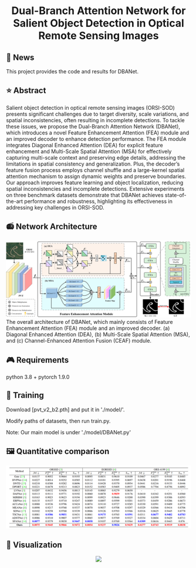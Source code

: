 <div align="center">
<h1>Dual-Branch Attention Network for Salient Object Detection in Optical Remote Sensing Images </h1>
</div>

## 📆 News
This project provides the code and results for DBANet.

## ⭐ Abstract
Salient object detection in optical remote sensing images (ORSI-SOD) presents significant challenges due to target diversity, scale variations, and spatial inconsistencies, often resulting in incomplete detections. To tackle these issues, we propose the Dual-Branch Attention Network (DBANet), which introduces a novel Feature Enhancement Attention (FEA) module and an improved decoder to enhance detection performance. The FEA module integrates Diagonal Enhanced Attention (DEA) for explicit feature enhancement and Multi-Scale Spatial Attention (MSA) for effectively capturing multi-scale context and preserving edge details, addressing the limitations in spatial consistency and generalization. Plus, the decoder’s feature fusion process employs channel shuffle and a large-kernel spatial attention mechanism to assign dynamic weights and preserve boundaries. Our approach improves feature learning and object localization, reducing spatial inconsistencies and incomplete detections. Extensive experiments on three benchmark datasets demonstrate that DBANet achieves state-of-the-art performance and robustness, highlighting its effectiveness in addressing key challenges in ORSI-SOD.

## 📻 Network Architecture
   <div align=center>
   <img src="https://github.com/ICME2025/DBANet/blob/main/images/DBANet.png">
   </div>
The overall architecture of DBANet, which mainly consists of Feature Enhancement Attention (FEA) module and an improved decoder. (a) Diagonal Enhanced Attention (DEA), (b) Multi-Scale Spatial Attention (MSA), and (c) Channel-Enhanced Attention Fusion (CEAF) module.
   
## 🎮 Requirements
   python 3.8 + pytorch 1.9.0
   
## 🎈 Training
   Download [pvt_v2_b2.pth] and put it in './model/'. 
   
   Modify paths of datasets, then run train.py.

Note: Our main model is under './model/DBANet.py'

## 🖼️ Quantitative comparison
   <div align=center>
   <img src="https://github.com/ICME2025/DBANet/blob/main/images/table.png">
   </div>
   
## 🎫 Visualization
   <div align=center>
   <img src="https://github.com/ICME2025/DBANet/blob/main/images/Visualization.png.jpg">
   </div>
